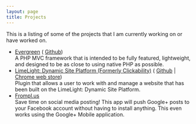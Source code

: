```yaml
---
layout: page
title: Projects
---
```

<p>This is a listing of some of the projects that I am currently working on or have worked on.</p>

<ul class="project-list">
  <li>
    <a href="//github.com/naturalcodeproject/Evergreen" target="_blank">Evergreen</a> ( <a href="//github.com/naturalcodeproject/Evergreen" target="_blank">Github</a>)
    <div class="description">A PHP MVC framework that is intended to be fully featured, lightweight, and designed to be as close to using native PHP as possible.</div>
  </li>
  <li>
    <a title="Clickability" href="/projects/clickability">LimeLight: Dynamic Site Platform (Formerly Clickability)</a> ( <a href="//github.com/danielcbaldwin/Clickability-Chrome-Extension" target="_blank">Github</a> | <a href="//chrome.google.com/webstore/detail/aaaeinhhchendnnealllcnknkfdgdbmb" target="_blank">Chrome web store</a>)
    <div class="description">Plugin that allows a user to work with and manage a website that has been built on the LimeLight: Dynamic Site Platform.</div>
  </li>
  <li>
    <a href="//frompl.us" target="_blank">Frompl.us</a>
    <div class="description">Save time on social media posting! This app will push Google+ posts to your Facebook account without having to install anything. This even works using the Google+ Mobile application.</div>
  </li>
</ul>
